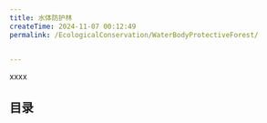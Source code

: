 ```yaml
---
title: 水体防护林
createTime: 2024-11-07 00:12:49
permalink: /EcologicalConservation/WaterBodyProtectiveForest/


---
```


xxxx

## 目录
